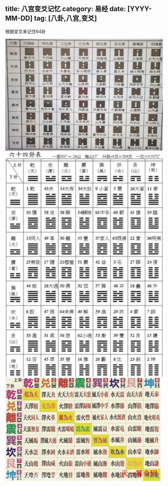 title: 八宫变爻记忆
category: 易经
date: [YYYY-MM-DD]
tag: [八卦,八宫,变爻]
---
根据变爻来记住64卦
<!--more-->
![-w956](/images/15841681679887.jpg)
![-w658](/images/15841688335999.jpg)
![-w1226](/images/15841689028584.jpg)

